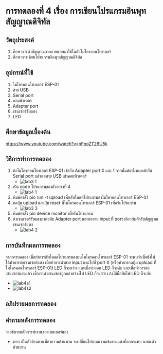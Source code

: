 # การทดลองที่ 4 เรื่อง การเขียนโปรแกรมอินพุทสัญญาณดิจิทัล

## วัตถุประสงค์
1. ศึกษาการนำสัญญาณจากภายนอกมาใช้ในตัวไมโครคอนโทรเลอร์
2. ศึกษาการเขียนโปรแกรมอินพุทสัญญาณดิจิทัล

## อุปกรณ์ที่ใช้
1. ไมโครคอนโทรเลอร์ ESP-01
2. สาย USB 
3. Serial port
4. คอมพิวเตอร์
5. Adapter port 
6. เซนเซอร์รับแสง
7. LED

## ศึกษาข้อมูลเบื้องต้น
https://www.youtube.com/watch?v=nFqoZT26U5k

## วิธีการทำการทดลอง
1. ต่อไมโครคอนโทรเลอร์ ESP-01 เข้ากับ Adapter port 0 และ 1 จากนั้นต่อทั้งหมดเข้ากับ Serial port แล้วต่อสาย USB เข้าคอมพิวเตอร์
   * ![lab3 1](https://user-images.githubusercontent.com/80879980/112292056-4a6b7600-8cc3-11eb-8237-0c01f0754c19.png)
2. เปิด code โปรแกรมของตัวอย่างที่ 4
   * ![lab4 1](https://user-images.githubusercontent.com/80879980/112328064-8bc24c80-8ce8-11eb-9d9c-f944d684d55b.png)
3. พิมพ์คำสั่ง pio run -t upload เพื่ออัพโหลดโปรแกรมลงไมโครคอนโทรเลอร์ ESP-01
4. กดปุ่ม upload และปุ่ม reset ที่ไมโครคอนโทรเลอร์ ESP-01 เพื่อรับโปรแกรม
   * ![lab3 3](https://user-images.githubusercontent.com/80879980/112292783-07f66900-8cc4-11eb-923a-8fa061152b36.png)
5. พิมพ์คำสั่ง pio device monitor เพื่อรันโปรแกรม
6. นำเซนเซอร์รับแสงมาต่อกับ Adapter port และต่อสาย input ที่ port เดียวกับตัวรับสัญญาณเซนเซอร์แสง
   * ![lab4 2](https://user-images.githubusercontent.com/80879980/112330539-b3b2af80-8cea-11eb-9b63-d34a073dd061.png)

## การบันทึกผลการทดลอง
จากการทดลอง เมื่อทำการอัพโหลดโปรแกรมลงบนไมโครคอนโทรเลอร์ ESP-01 จะพบว่าเมื่อยังไม่ได้ทำการต่อเซนเซอร์แสง เมื่อทำการนำสาย input แตะไปที่ port 0 (หรือทำการกดปุ่ม upload ที่ไมโครคอนโทรเลอร์ ESP-01) LED ก็จะสว่าง และเมื่อนำออก LED ก็จะดับ และเมื่อทำการต่อเซนเซอร์แสงแล้ว เมื่อเรานำเซนเซอร์ถูกแสงสว่างไฟ LED ก็จะสว่าง ถ้าใช้มือปิดไฟ LED ก็จะกับ
   * ![lab4s1](https://user-images.githubusercontent.com/80879980/112344709-f4182a80-8cf6-11eb-85e4-0083e0f2f98e.png)
   * ![lab4s2](https://user-images.githubusercontent.com/80879980/112344904-26c22300-8cf7-11eb-9be0-fa1349400d0a.png)

## อภิปรายผลการทดลอง

## คำถามหลังการทดลอง
จงอธิบายหลักการทำงานของเซนเซอร์แสง
* ตอบ เป็นตัวต้านทานที่ค่าความต้านทาน จะเปลี่ยนไปตามความเข้มของแสงที่ตกกระทบ ลงบนตัวต้านทาน
